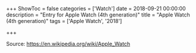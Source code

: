 +++
ShowToc = false
categories = ['Watch']
date = 2018-09-21 00:00:00
description = "Entry for Apple Watch (4th generation)"
title = "Apple Watch (4th generation)"
tags = ['Apple Watch', '2018']

+++

Source: https://en.wikipedia.org/wiki/Apple_Watch

